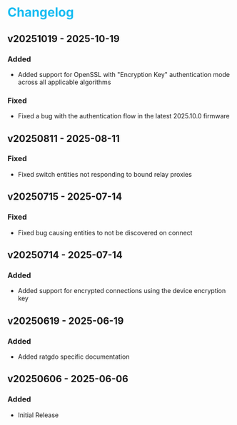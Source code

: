 # <span style="color:#17BCF2">Changelog</span>

[//]: # "## v[Version] - YYY-MM-DD"
[//]: # "### Added"
[//]: # "- Added"
[//]: # "### Fixed"
[//]: # "- Fixed"
[//]: # "### Changed"
[//]: # "- Changed"
[//]: # "### Removed"
[//]: # "- Removed"

## v20251019 - 2025-10-19

### Added

- Added support for OpenSSL with "Encryption Key" authentication mode across all applicable algorithms

### Fixed

- Fixed a bug with the authentication flow in the latest 2025.10.0 firmware

## v20250811 - 2025-08-11

### Fixed

- Fixed switch entities not responding to bound relay proxies

## v20250715 - 2025-07-14

### Fixed

- Fixed bug causing entities to not be discovered on connect

## v20250714 - 2025-07-14

### Added

- Added support for encrypted connections using the device encryption key

## v20250619 - 2025-06-19

### Added

- Added ratgdo specific documentation

## v20250606 - 2025-06-06

### Added

- Initial Release

